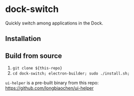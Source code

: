 # dock-switch
Quickly switch among applications in the Dock.


## Installation


## Build from source
1. `git clone ${this-repo}`
2. `cd dock-switch; electron-builder; sudo ./install.sh;`

``ui-helper`` is a pre-built binary from this repo: https://github.com/longbiaochen/ui-helper
